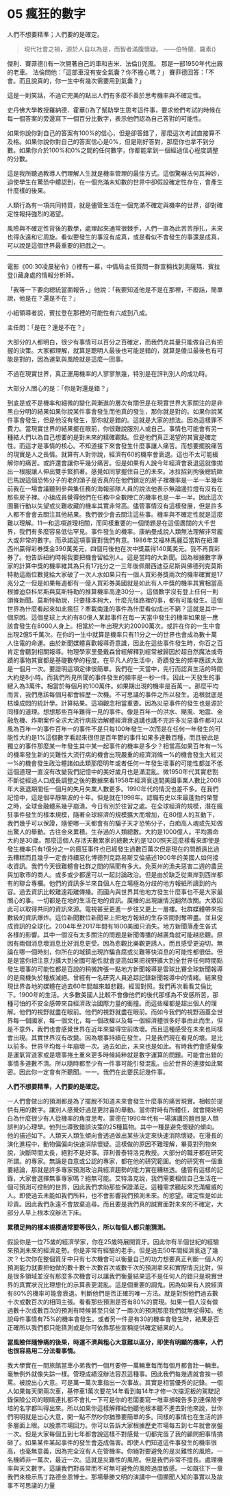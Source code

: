 # 05 瘋狂的數字

人們不想要精準；人們要的是確定。

> 現代社會之禍，源於人自以為是，而智者滿腹懷疑。
> ——伯特蘭．羅素()

傑利．賽菲德()有一次開著自己的車和吉米．法倫()兜風。
那是一部1950年代出廠的老車。
法倫問他：「這部車沒有安全氣囊？你不擔心嗎？」
賽菲德回答：「不會。而且說真的，你一生中有幾次需要用到氣囊？」

這是一則笑話，不過它完美的點出人們有多麼不善於思考機率與不確定性。

史丹佛大學教授羅納德．霍華()為了幫助學生思考這件事，要求他們考試的時候在每一個答案的旁邊寫下一個百分比數字，表示他們認為自己答對的可能性。

如果你說你對自己的答案有100%的信心，但是卻答錯了，那麼這次考試直接算不及格。如果你說你對自己的答案信心是0%，但是剛好答對，那麼你也拿不到分數。如果你介於100%和0%之間的任何數字，你都能拿到一個經過信心程度調整的分數。

這是我所聽過教導人們理解人生就是機率管理的最佳方式。這個驚嚇法何其神妙，迫使學生在驚恐中體認到，在一個充滿未知數的世界中卻假設確定性存在，會產生什麼樣的後果。

人類行為有一項共同特質，就是儘管生活在一個充滿不確定與機率的世界，卻對確定性報持強烈的渴望。

風險與不確定性背後的數學，處理起來通常很棘手，人們一直為此苦苦掙扎，未來也得永遠和它周旋。看似要發生的事沒有成真，或是看似不會發生的事還是成真，可以說是這個世界最重要的把戲之一。

---

電影《00:30凌晨秘令》()裡有一幕，中情局主任質問一群宣稱找到奧薩瑪．賓拉登()藏身處的情報分析師。

「我等一下要向總統當面報告，」他說：「我要知道他是不是在那裡，不廢話，簡單說，他是在？還是不在？」

小組領導者說，賓拉登在那裡的可能性有六成到八成。

主任問：「是在？還是不在？」

大部分的人都明白，很少有事情可以百分之百確定，而我們充其量只能做自己有把握的決策。大家都理解，就算是聰明人最後也可能是錯的，就算是傻瓜最後也有可能是對的，因為運氣與風險就是這麼一回事。

不過在現實世界，真正運用機率的人寥寥無幾，特別是在評判別人的成功時。

大部分人關心的是：「你是對還是錯？」

到底是或不是機率和細微的變化與漸進的層次有關但是在現實世界大家關注的是非黑白分明的結果如果你說某件事會發生而他真的發生，那你就是對的。如果你說某件事會發生，但是他沒有發生，那你就是錯的。這就是大家的想法。因為這樣罪不費力。當現實世界的結果擺在眼前，你很難說服別人或自己。事情也可能會有另一種結人們以為自己想要的是對未來的精確觀點。但是他們真正渴望的其實是確定性。而這才是事情的核心。不知道接下來會發生什麼事讓人痛苦。而想要擺脫痛苦的現實是人之長情。就算有人對你說，經濟有60的機率會衰退。這也不太可能緩解你的痛苦。或許還會讓你平幾分痛苦。但是如果有人說今年經濟會衰退這就像拋出一根服讓人伸出雙手緊抓著。感覺如同掌握住自己的未來。冰拉招到拘後總統歐巴馬說這個恐怖分子的老的頭子是否真的在他們鎖定的房子裡機率是一半一半幾年前我在一場會議聽到參與集任務的海報部隊人員的說法他表示無論邊拉燈有沒有在那些房子裡。小組成員覺得他們在任務中全數陣亡的機率也是一半一半。因此這次圖襲行動以失望或災難收藏的機率其實非常高。儘管事情沒有這樣發展，但是許多人都不會會去關注其他結果。我們很少會去關注這些事。機率與不確定性就是這麼難以理解。11一和這項道理相關，而同樣重要的一個問題是在這個廣闊的大千世界，我們有多麼容易低估罕見。事件發生的機率。康納曼成說人類無法理解非常龐大或非常的數字。而承諾這項事實對我們有意。1986年艾福林馬麗亞當斯在紐澤西州贏得彩券獎金390萬美元，四個月後他在次中獎贏得140萬美元。我不再買彩券了。他告訴紐約時報我要把機會留給別人。這是當時的大新聞。因為根據數字專家的計算中獎的機率維其為只有17兆分之一三年後佩爾西迪亞尼斯與佛德列克莫斯特勒這兩位數覺給大家破了一次人水如果只有一個人買彩券獎兩次的機率確實是17兆分之一但是如果每週都有一億人買彩券美國就是如此有人中獎的機率其實相當高根據迪亞科尼斯與莫斯特勒的推算機率高達30分一。這個數字沒有登上任何一則頭條新聞。莫斯特勒說，只要樣本夠大，什麼光怪路裡的事，都有可能發生。這個世界為什麼看起來如此瘋狂？牽載南逢的事件為什麼看似成出不窮？這就是其中一個原因。這個星球上大約有80億人某起事件在每一天當中發生的機率如果是一應該會發生在8000人身上。相當於一年出現大約20090萬次。或許在你的一生中會出現2億5千萬次。在你的一生中就算是機率只有11分之一的世界也會成為數十萬人住電的命運。由於新聞媒體喜歡報導奇意識，因此在這些事件發生時，你百之百肯定會聽到相關報導。物理學家里曼戴森曾經解釋到經常被歸因於超自然魔法或奇蹟的事物其實都是基礎數學的程度。在平凡人的生活中，奇蹟發生的頻率應該大致是一個月一次。要證明這項定律很簡單。我們在一天當中，先行而認真生活的時間大約是8小時。而我們所見所聞的事件發生的頻率是一秒一件。因此一天發生的事總入為3萬件。相當於每個月約100萬件。如果期出現的機率是百萬一。那麼平均而言，我們應該每個月都會經歷一次機。不可思議的事件之所以發生。追根就底是枯燥成悶的統計學。計算結果。這項觀念相當重要。因為災惡事件的發生也是源於同樣的道理。想想那些百年難得一見的事件。像是百年一的洪水、颶風、地震、金融危機、炸期案件全求大流行病政治解體經濟衰退講也講不完許多災惡事件都可以風為百年一的事件百年一的事件不是只每100年發生一次而是在任何一年發生的可能性大約是1%這個數字看起來很但是百年鬱的事件如果多達數百種，而且彼此是獨立的事件那麼某一年發生其中某一起事件的機率是多少？相當高如果百年有一%的機率發生新的災難性大流行病的機會出現嚴重的經濟消條一%的機會發生大紅災一%的機會發生政治體諸如此類那麼明年或者任何一年發生壞事的可能性都並不低這個道理一直沒有改變我們記憶中的美好歲月也是滿混亂。微1950年代其實悲割不斷從經過人口成長調整之後的數據來看1958年經濟衰退間美國事業人數比2008年大衰退期間任一個月的失月失業人數更多。1990年代的情況也差不多。在我們記憶中，這是個平靜無波的十年。但是就在1998年。認職有史以來最蓬勃的榮警之時，全球金融體系幾乎崩潰。今日有別於往習之處。在全球經濟的規模，潛在瘋狂事件發生的樣本規模，隨著全球經濟的規模擴大而增加，在80億人的互動下，我們幾乎可以保證，隨便哪一天都會有的騙子天才恐怖分子，白痴高人魂或先知做出驚人的舉動。古往金來累積。生存過的人類總數。大約是1000億人。平均壽命大約是30歲。那麼這個人存活天數累家的總數大約是1200照天這麼樣看來即使是發生機率只有1億分之一的瘋狂事件也已經發生過數百萬次但是現在的問題遠比過去糟糕而且幾乎一定會持續惡化博德列克路易斯艾倫描述1900年的美國人如何接收資訊。我們今天很難體會社群之間的隔閡有多大。免英州的漁夫惡害二週的農民與加歌市的商人。或多或少都還可以一起討論政治。但是由於缺乏從東岸到西岸都有的聯合專欄。他們的資訊多半來自個人在立場極為分歧的地方報紙所讀到的內容。過去資訊比較難遠距離傳播。而國內與世界其他地方發生什麼事也不是大家最關心的事。一切都是在地的生活在地的資訊。廣播的出現讓情況翻然改關。大眾因此可以取得共同的資訊來源。電視甚至更進一步往又更上一層樓。社群媒體帶來指數級的資訊爆炸。這位新聞數位新聞至上把地方報紙的生存空間剝奪帶盡。並且促成資訊的全球化。2004年至2017年間有1800美國只消失。地方新聞落產生各式各樣的影響。其中一個沒有太多關注的問題是新聞傳播的越廣角就可能越悲觀。原因有兩個消息壞消息比好消息更受。因為悲觀比樂觀更誘人。而且感受更迫切。無論在哪一個時刻，你所在的城鎮出現詐騙貪腐或災難等快消息的可能性都很低。但是是當你把注意力擴大到全國可能性就會提高如果把視野擴大到全世界任何時間點發生壞事的可能性都是百說的稍微誇張一點地方新聞報導是雷球比賽全球新聞報導的是飛機失於種族滅絕。曾經有一名研究人員追踪記錄新聞報導中的情緒。結果發現世界各地的媒體在過去60年間越來越悲觀。經習對照。我們再次看看艾倫比下。1900年的生活。大多數美國人比較不會像他們的後代那樣為不安感所苦。那種可怕的不安全感帶來自經濟政治國際力量的衝撞。而這些權都是超出個人的理解。他們的視野就盡在眼前。他們的視野就盡在眼前。而如今我們的視野涵蓋全世界每一個國家，每一個文化，每一個政權以及每一個經濟體很多好事由此而生，但是不意外，我們也會感覺世界在近年來變得空前敗壞。而且這種感受在未來也同樣會出現。其實世界沒有改變。因為壞事持續在發生。只是我們現在看見的壞。是比以前多。世界平均每十年崩壞一次。過去如此，未來也是如此。有時我們會感覺像是運氣背道家或是壞事捲土重來更多時候純粹就是數字運算的問題。可能會出錯的事情多道數不清。所以隨時都至少有一件事可能引發混亂。由於世界的連接如此緊密。因此你一定會有所聽聞。一一。我們在此要民記幾件事。

**人們不想要精準，人們要的是確定。**

一人們會做出的預測都是為了擺脫不知道未來會發生什麼事的痛苦現實。相較於提供有用的數字。讓別人感覺好過是更討喜的舉動。當你對時有所體任，就會開始明白為什麼很少有人從機率的角度思考。蒙德在1990年代有一場演講的題目是人類誤判的心理學。他列出導致錯誤決策的25種篇物。其中一種是避免懷疑的傾向。他的描述如下。人類天人類生傾向會透過做出某些決定來快速消除懷疑。在漫長的演化進程中，動物偏偏向快速消除懷疑。這樣做的原因不難理解，畢竟對列物來說，決斷時間太長，絕對不是好事。菲利普泰特洛克教授。大部分的職牙都在研究所謂。的專家。無論是自意或公認的專家，都在他的研究範圍。他的研究有一個重要結論，那就是許多專家預測政治與經濟趨勢的能力實在糟糕透。儘管有這樣的記錄，大家會選擇無事專家嗎？絕無可能。艾特洛克說，我們需要相信自己生活在一個可預測可控制的世界，因此我們求助那些保證滿足。這種需求聽起來充滿權威的人。即使過去未能如我們所料，也不會影響我們預測未來。的慾望。確定性是如此珍貴。因此我們永遠不會放棄追尋。而且要是我們真的誠實面對未來的不確定，大部分人早上根本沒辦法下床。

**累積足夠的樣本規模通常要等很久，所以每個人都只能猜測。**

假設你是一位75歲的經濟學家，你在25歲時展開質牙。因此你有半個世紀的經驗來預測未來的經濟走勢。你是非常有經驗的老手。但是過去50年間經濟衰退了幾次？七次你在整個質牙中只有七次機會可以衡量自己的功力想要真正判斷一個人的預測能力就要把他做的數十數十次數百次或數千次的預測拿來和實際情況比對，但是很多領域並沒有那麼多次機會可以讓我們衡量結果這不是任何人的錯只是現實世界的真實狀況比理想化的示算表更混亂。這是個重要的調鬼。因為如果有人說經濟有80%的機率可能會衰退。判斷他們是否正確的唯一方法。就是對照他們過去數十次或數百次的相同主張。看看那些預測是否有80%的實現。如果一個人沒有做過數十次或數百次的預測有時候甚至只做了一兩次的預測那麼我們就無從得知。他說母件事情有75%的機率會發生。或者另一件是有30的機率會發生時，結果是否正確所以我們都只能猜測或是你可依靠那些宣稱提供確定結果的人。

**當風險伴隨慘痛的後果，時運不濟與粗心大意難以區分，即使有明顯的機率，人們也很容易用二分法看事情。**

我大學實在一間旅館當車小弟我們一個月要停一萬輛車每而每個月都會壯一輛車。毫無例外就像失踪一樣。管理成績沒辦法容忍這種事。因此我們每幾週就會挨一頓罵。被說出心大意。可是萬一萬次車指出一次事故。其實是相當優秀的記錄。一個人如果每天開兩次車，基停車1萬次要花14年看到每14年才修一次擋泥板的駕駛記錄保險公司的眼睛連扎都不會扎一下可是你的老闆要寫一堆車損報告多到連保險李培的名字都叫得出來。所以如果你這樣解釋給他聽他根本聽不進去對他來說，世你們明明就是出心大意，開一點不然吵你猶豫要簡單的多。同樣的事情也在生活的許多層面上眼。以股票市場回力。你可以告訴大家根據歷史市場每五到七年就會崩盤一次。但是大家每個五到七年都會說這樣不對感覺一切都完蛋了我的顧問把事情搞砸了。如果某件某起事件的發生會造成傷害。即使人們知道這件事發生的機率很高，也毫無意義，因為完全沒有人在管機率。你絕對要避免的是災難性的風險。一名機師非一萬次，最近一次。這就是災難性的風險。但是我們非常不擅長。處理機率與天文數字。這讓我們對尋常而不可無可避免的風險過度敏感。一如既往下一章我們來檢示馬丁路德金恩博士。那場舉勝文明的演講中一個顯聞人知的事實以及故事不可思議的力量
